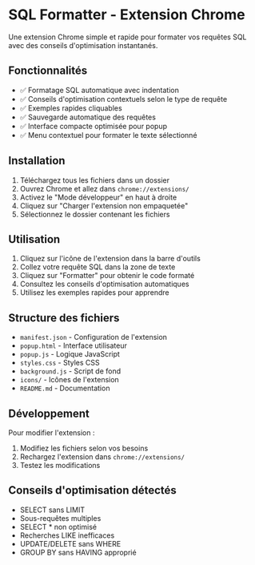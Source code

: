 # SQL Formatter - Extension Chrome

Une extension Chrome simple et rapide pour formater vos requêtes SQL avec des conseils d'optimisation instantanés.

## Fonctionnalités

- ✅ Formatage SQL automatique avec indentation
- ✅ Conseils d'optimisation contextuels selon le type de requête
- ✅ Exemples rapides cliquables
- ✅ Sauvegarde automatique des requêtes
- ✅ Interface compacte optimisée pour popup
- ✅ Menu contextuel pour formater le texte sélectionné

## Installation

1. Téléchargez tous les fichiers dans un dossier
2. Ouvrez Chrome et allez dans `chrome://extensions/`
3. Activez le "Mode développeur" en haut à droite
4. Cliquez sur "Charger l'extension non empaquetée"
5. Sélectionnez le dossier contenant les fichiers

## Utilisation

1. Cliquez sur l'icône de l'extension dans la barre d'outils
2. Collez votre requête SQL dans la zone de texte
3. Cliquez sur "Formatter" pour obtenir le code formaté
4. Consultez les conseils d'optimisation automatiques
5. Utilisez les exemples rapides pour apprendre

## Structure des fichiers

- `manifest.json` - Configuration de l'extension
- `popup.html` - Interface utilisateur
- `popup.js` - Logique JavaScript
- `styles.css` - Styles CSS
- `background.js` - Script de fond
- `icons/` - Icônes de l'extension
- `README.md` - Documentation

## Développement

Pour modifier l'extension :
1. Modifiez les fichiers selon vos besoins
2. Rechargez l'extension dans `chrome://extensions/`
3. Testez les modifications

## Conseils d'optimisation détectés

- SELECT sans LIMIT
- Sous-requêtes multiples
- SELECT * non optimisé
- Recherches LIKE inefficaces
- UPDATE/DELETE sans WHERE
- GROUP BY sans HAVING approprié
